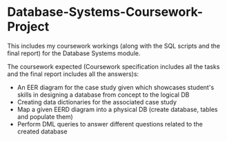 # Database-Systems-Coursework-Project
This includes my coursework workings (along with the SQL scripts and the final report) for the Database Systems module.

The coursework expected (Coursework specification includes all the tasks and the final report includes all the answers)s:

- An EER diagram for the case study given which showcases student's skills in designing a database from concept to the logical DB
- Creating data dictionaries for the associated case study
- Map a given EERD diagram into a physical DB (create database, tables and populate them)
- Perform DML queries to answer different questions related to the created database